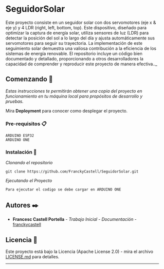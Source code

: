 # SeguidorSolar

Este proyecto consiste en un seguidor solar con dos servomotores (eje x & eje y) y 4 LDR (right, left, bottom, top). Este dispositivo, diseñado para optimizar la captura de energía solar, utiliza sensores de luz (LDR) para detectar la posición del sol a lo largo del día y ajusta automáticamente sus servomotores para seguir su trayectoria. La implementación de este seguimiento solar demuestra una valiosa contribución a la eficiencia de los sistemas de energía renovable. El repositorio incluye un código bien documentado y detallado, proporcionando a otros desarrolladores la capacidad de comprender y reproducir este proyecto de manera efectiva.._


## Comenzando 🚀

_Estas instrucciones te permitirán obtener una copia del proyecto en funcionamiento en tu máquina local para propósitos de desarrollo y pruebas._

Mira **Deployment** para conocer como desplegar el proyecto.  


### Pre-requisitos 📋

```
ARDUINO ESP32
ARDUINO ONE
```

### Instalación 🔧

_Clonando el repositorio_

```
git clone https://github.com/FranckyCastell/SeguidorSolar.git
```

_Ejecutando el Proyecto_

```
Para ejecutar el codigo se debe cargar en ARDUINO ONE
```

## Autores ✒️

* **Francesc Castell Portella** - *Trabajo Inicial - Documentación* - [franckycastell](https://github.com/franckycastell)

## Licencia 📄

Este proyecto está bajo la Licencia (Apache License 2.0) - mira el archivo [LICENSE.md](LICENSE.md) para detalles.


---
